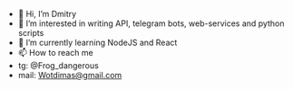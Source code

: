 - 👋 Hi, I’m Dmitry
- 👀 I’m interested in writing API, telegram bots, web-services and python scripts
- 🌱 I’m currently learning NodeJS and React
- 📫 How to reach me
- tg: @Frog_dangerous
- mail: Wotdimas@gmail.com

<!---
Tankovod/Tankovod is a ✨ special ✨ repository because its `README.md` (this file) appears on your GitHub profile.
You can click the Preview link to take a look at your changes.
--->
